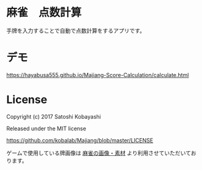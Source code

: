 # 麻雀　点数計算
手牌を入力することで自動で点数計算をするアプリです。

# デモ

https://hayabusa555.github.io/Majiang-Score-Calculation/calculate.html

# License
Copyright (c) 2017 Satoshi Kobayashi

Released under the MIT license

https://github.com/kobalab/Majiang/blob/master/LICENSE

ゲームで使用している牌画像は [麻雀の画像・素材](https://www.civillink.net/fsozai/majan.html) より利用させていただいております。

